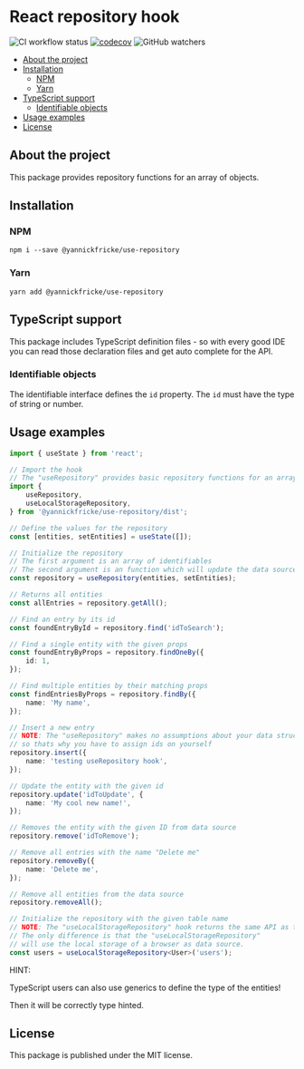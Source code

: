 # React repository hook <!-- omit in toc -->

![CI workflow status](https://img.shields.io/github/workflow/status/YannickFricke/use-repository/CI)
[![codecov](https://codecov.io/gh/YannickFricke/use-repository/branch/develop/graph/badge.svg)](https://codecov.io/gh/YannickFricke/use-repository)
![GitHub watchers](https://img.shields.io/github/watchers/YannickFricke/use-repository?style=social)

- [About the project](#about-the-project)
- [Installation](#installation)
  - [NPM](#npm)
  - [Yarn](#yarn)
- [TypeScript support](#typescript-support)
  - [Identifiable objects](#identifiable-objects)
- [Usage examples](#usage-examples)
- [License](#license)

## About the project

This package provides repository functions for an array of objects.

## Installation

### NPM

```
npm i --save @yannickfricke/use-repository
```

### Yarn

```
yarn add @yannickfricke/use-repository
```

## TypeScript support

This package includes TypeScript definition files - so with every good IDE you can read those declaration files
and get auto complete for the API.

### Identifiable objects

The identifiable interface defines the `id` property.
The `id` must have the type of string or number.

## Usage examples

```ts
import { useState } from 'react';

// Import the hook
// The "useRepository" provides basic repository functions for an array of entities
import {
    useRepository,
    useLocalStorageRepository,
} from '@yannickfricke/use-repository/dist';

// Define the values for the repository
const [entities, setEntities] = useState([]);

// Initialize the repository
// The first argument is an array of identifiables
// The second argument is an function which will update the data source with the new values
const repository = useRepository(entities, setEntities);

// Returns all entities
const allEntries = repository.getAll();

// Find an entry by its id
const foundEntryById = repository.find('idToSearch');

// Find a single entity with the given props
const foundEntryByProps = repository.findOneBy({
    id: 1,
});

// Find multiple entities by their matching props
const findEntriesByProps = repository.findBy({
    name: 'My name',
});

// Insert a new entry
// NOTE: The "useRepository" makes no assumptions about your data structures,
// so thats why you have to assign ids on yourself
repository.insert({
    name: 'testing useRepository hook',
});

// Update the entity with the given id
repository.update('idToUpdate', {
    name: 'My cool new name!',
});

// Removes the entity with the given ID from data source
repository.remove('idToRemove');

// Remove all entries with the name "Delete me"
repository.removeBy({
    name: 'Delete me',
});

// Remove all entities from the data source
repository.removeAll();

// Initialize the repository with the given table name
// NOTE: The "useLocalStorageRepository" hook returns the same API as the "useRepository" hook.
// The only difference is that the "useLocalStorageRepository"
// will use the local storage of a browser as data source.
const users = useLocalStorageRepository<User>('users');
```

HINT:

TypeScript users can also use generics to define the type of the entities!

Then it will be correctly type hinted.

## License

This package is published under the MIT license.
